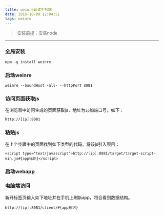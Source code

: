 ```yaml
---
title: weinre调试手机端
date: 2016-10-09 12:04:51
tags: weinre
---
```

> 安装前提：安装node
----------
### 全局安装
```
npm -g install weinre
```
### 启动weinre
```
weinre --boundHost -all- --httpPort 8081
```
### 访问页面获取js
在浏览器中访问生成的页面获取js，地址为`ip`加端口号，如下：

```
http://[ip]:8081
```
### 粘贴js
在上个步骤中的页面找到如下类型的代码，将该js引入项目：
```
<script type="text/javascript">http://[ip]:8081/target/target-script-min.js#{app标识}</script>
```
### 启动webapp
### 电脑端访问
新开标签页输入如下地址并在手机上刷新app，将会看到数据结构。
```
http://[ip]:8081/client/#{app标识}
```
